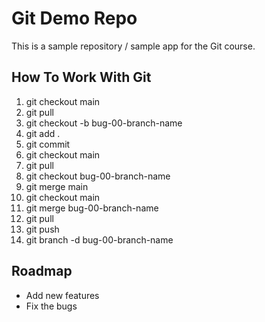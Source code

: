 # Git Demo Repo
This is a sample repository / sample app for the Git course.

## How To Work With Git
01. git checkout main
02. git pull
03. git checkout -b bug-00-branch-name
04. git add .
05. git commit
06. git checkout main
07. git pull
08. git checkout bug-00-branch-name
09. git merge main
10. git checkout main
11. git merge bug-00-branch-name
12. git pull
13. git push
14. git branch -d bug-00-branch-name

## Roadmap
* Add new features
* Fix the bugs
